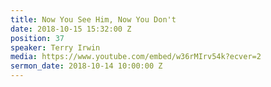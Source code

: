 ```yaml
---
title: Now You See Him, Now You Don't
date: 2018-10-15 15:32:00 Z
position: 37
speaker: Terry Irwin
media: https://www.youtube.com/embed/w36rMIrv54k?ecver=2
sermon_date: 2018-10-14 10:00:00 Z
---
```



